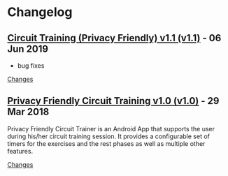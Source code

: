 # Changelog

<a name="v1.1"></a>
## [Circuit Training (Privacy Friendly) v1.1 (v1.1)](https://github.com/SecUSo/privacy-friendly-circuit-training-exercises/releases/tag/v1.1) - 06 Jun 2019

- bug fixes

[Changes][v1.1]


<a name="v1.0"></a>
## [Privacy Friendly Circuit Training v1.0 (v1.0)](https://github.com/SecUSo/privacy-friendly-circuit-training-exercises/releases/tag/v1.0) - 29 Mar 2018

Privacy Friendly Circuit Trainer is an Android App that supports the user during his/her circuit training session. It provides a configurable set of timers for the exercises and the rest phases as well as multiple other features.

[Changes][v1.0]


[v1.1]: https://github.com/SecUSo/privacy-friendly-circuit-training-exercises/compare/v1.0...v1.1
[v1.0]: https://github.com/SecUSo/privacy-friendly-circuit-training-exercises/tree/v1.0

 <!-- Generated by https://github.com/rhysd/changelog-from-release -->
